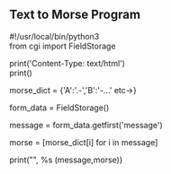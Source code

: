 ## Text to Morse Program

#!/usr/local/bin/python3<br>
from cgi import FieldStorage

print('Content-Type: text/html')<br>
print()

morse_dict = {'A':'.-','B':'-...' etc->}

form_data = FieldStorage()

message = form_data.getfirst('message')

morse = [morse_dict[i] for i in message]

print("", %s (message,morse))